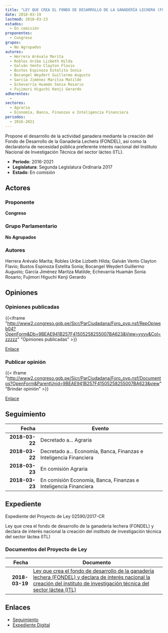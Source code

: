 ```yaml
---
title: "LEY QUE CREA EL FONDO DE DESARROLLO DE LA GANADERÍA LECHERA (FONDEL) Y DECLARA DE INTERÉS NACIONAL LA CREACIÓN DEL INSTITUTO DE INVESTIGACIÓN TÉCNICA DEL SECTOR LÁCTEO (ITL)"
date: 2018-03-19
lastmod: 2018-03-23
estados: 
  - En comisión
proponentes: 
  - Congreso
grupos: 
  - No Agrupados
autores: 
  - Herrera Arévalo Marita
  - Robles Uribe Lizbeth Hilda
  - Galván Vento Clayton Flavio
  - Bustos Espinoza Estelita Sonia
  - Bocangel Weydert Guillermo Augusto
  - García Jiménez Maritza Matilde
  - Echevarría Huamán Sonia Rosario
  - Fujimori Higuchi Kenji Gerardo
adherentes: 
  - 
sectores: 
  - Agraria
  - Economía, Banca, Finanzas e Inteligencia Financiera
periodos: 
  - 2016-2021
---
```


Propone el desarrollo de la actividad ganadera mediante la creación del Fondo de Desarrollo de la Ganadería Lechera (FONDEL), asi como la declaratoria de necesidad pública preferente interés nacional del Instituto Nacional de Investigación Técnica del sector lácteo (ITL).

- **Periodo**: 2016-2021
- **Legislatura**: Segunda Legislatura Ordinaria 2017
- **Estado**: En comisión

## Actores

### Proponente

**Congreso**

### Grupo Parlamentario

**No Agrupados**

### Autores

Herrera Arévalo Marita; Robles Uribe Lizbeth Hilda; Galván Vento Clayton Flavio; Bustos Espinoza Estelita Sonia; Bocangel Weydert Guillermo Augusto; García Jiménez Maritza Matilde; Echevarría Huamán Sonia Rosario; Fujimori Higuchi Kenji Gerardo


## Opiniones

### Opiniones publicadas

{{<iframe "http://www2.congreso.gob.pe/Sicr/ParCiudadana/Foro_pvp.nsf/RepOpiweb04?OpenForm&Db=9BEAE941B257F41505258255007BA623&View=yyyy&Col=zzzzz" "Opiniones publicadas" >}}

[Enlace](http://www2.congreso.gob.pe/Sicr/ParCiudadana/Foro_pvp.nsf/RepOpiweb04?OpenForm&Db=9BEAE941B257F41505258255007BA623&View=yyyy&Col=zzzzz)
### Publicar opinión

{{< iframe "http://www2.congreso.gob.pe/Sicr/ParCiudadana/Foro_pvp.nsf/Documentos?OpenForm&ParentUnid=9BEAE941B257F41505258255007BA623&view" "Brindar opinión" >}}

[Enlace](http://www2.congreso.gob.pe/Sicr/ParCiudadana/Foro_pvp.nsf/Documentos?OpenForm&ParentUnid=9BEAE941B257F41505258255007BA623&view)

## Seguimiento

| Fecha | Evento |
|------:|--------|
| **2018-03-22** | Decretado a... Agraria|
| **2018-03-22** | Decretado a... Economía, Banca, Finanzas e Inteligencia Financiera|
| **2018-03-23** | En comisión Agraria|
| **2018-03-23** | En comisión Economía, Banca, Finanzas e Inteligencia Financiera|


## Expediente

Expediente del Proyecto de Ley 02590/2017-CR

Ley que crea el fondo de desarrollo de la ganadería lechera (FONDEL) y declara de interés nacional la creación del instituto de investigación técnica del sector láctea (ITL)


### Documentos del Proyecto de Ley

| Fecha | Documento |
|------:|--------|
| **2018-03-19** | [Ley que crea el fondo de desarrollo de la ganadería lechera (FONDEL) y declara de interés nacional la creación del instituto de investigación técnica del sector láctea (ITL)](http://www.leyes.congreso.gob.pe/Documentos/2016_2021/Proyectos_de_Ley_y_de_Resoluciones_Legislativas/PL0259020180319.pdf) |

## Enlaces 

- [Seguimiento](http://www2.congreso.gob.pe/Sicr/TraDocEstProc/CLProLey2016.nsf/f7fff46988ca05b1052578e100829cc7/82885fcf01b5d7f205258255007eecbd?OpenDocument)
- [Expediente Digital](http://www2.congreso.gob.pe/Sicr/TraDocEstProc/CLProLey2016.nsf/f7fff46988ca05b1052578e100829cc7/82885fcf01b5d7f205258255007eecbd?OpenDocument&Click=05257FB7005EB655.eb71d0cf91d8294e05256cdf006b5706/$Body/0.1C6C)
